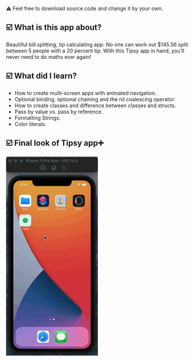 ⚠️ Feel free to download source code and change it by your own.
<h2>☑️ What is this app about?</h2>
<p>Beautiful bill splitting, tip calculating app. No one can work out $145.56 split between 5 people with a 20 percent tip. With this Tipsy app in hand, you’ll never need to do maths ever again!</p>
<h2>☑️ What did I learn?</h2>
<ul>
  <li>How to create multi-screen apps with animated navigation.</li>
  <li>Optional binding, optional chaining and the nil coalescing operator.</li>
  <li>How to create classes and difference between classes and structs.</li>
  <li>Pass by value vs. pass by reference.</li>
  <li>Formatting Strings.</li>
  <li>Color literals.</li>
</ul>
<h2>☑️ Final look of Tipsy app➕</h2>
<img src="tipsy.gif" alt="tipsy" width="50%" height="70%">


